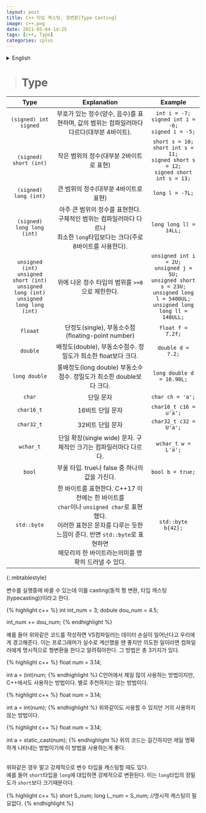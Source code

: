 ```yaml
---
layout: post
title: C++ 타입 캐스팅, 형변환[Type Casting]
image: c++.png
date: 2021-05-04-14:25
tags: [c++, Type]
categories: cplus
---
```


<details>
<summary>English</summary>
<div markdown="1">

># Type

|Type|Explanation|Example|
|:---:|:---:|:---:|
|```(signed) int```<br><br>```signed```|Represents a signed integer (positive or negative), and the range of values varies from compiler to compiler (mostly 4 bytes).|```int i = -7;```<br><br>```signed int i = -6;``` <br><br>```signed i = -5;```|
|```(signed) short (int)```|Small range integer (mostly expressed as 2 bytes)|```short s = 10;```<br><br>```short int s = 11;```<br><br>```signed short s = 12;```<br><br>```signed short int s = 13;```|
|```(signed) long (int)```|Large range integers (mostly represented by 4 bytes)|```long l = -7L;```|
|```(signed) long long (int)```|Represents a very large range of integers. The specific range varies from compiler to compiler, but is at least larger than the ```long``` type (usually 8 bytes).|```long long ll = 14LL;```|
|```unsigned (int)```<br><br>```unsigned short (int)```<br><br>```unsigned long (int)```<br><br>```unsigned long long (int)```|Limit the range of integer types above to ```>=0```.|```unsigned int i = 2U;```<br><br>```unsigned j = 5U;```<br><br>```unsigned short s = 23U;```<br><br>```unsigned long l = 5400UL;```<br><br>```unsigned long long ll = 140ULL;```|
|```floaat```|single floating-point number|```float f = 7.2f;```|
|```double```|double Floating point number. Precision is at least greater than float.|```double d = 7.2;```|
|```long double```|long double Floating point number. Precision is at least greater than ```double```.|```long double d = 16.98L;```|
|```char```|Single character|```char ch = 'a';```|
|```char16_t```|16-bit single character|```char16_t c16 = u'a';```|
|```char32_t```|32-bit single character|```char32_t c32 = U'a';```|
|```wchar_t```|Single wide character. The specific size varies from compiler to compiler.|```wchar_t w = L'a';```|
|```bool```|Boolean type. It can be either true or false.|```bool b = true;```|
|```std::byte```|Represents one byte. Prior to C++17, a byte was represented as <br>```char``` or ```unsigned char```. <br>This expression gives the feeling of dealing with characters. On the other hand, when expressed as ```std::byte```, the meaning of <br>a byte of memory can be clearly revealed.|```std::byte b{42};```|
{:.mbtablestyle}


Variables can be changed during execution, which is called casting (dynamic type casting).

{% highlight c++ %}
int int_num = 3;
dobule dou_num = 4.5;

int_num += dou_num;
{% endhighlight %}

For example, if you write code like the above, the VS compiler warns us that data loss will occur. This is good if the programmer makes a mistake, but if it is intended, you need to tell the compiler to explicitly cast it. There are three ways to do that.


{% highlight c++ %}
float num = 3.14;

int a = (int)num;
{% endhighlight %}
It is the most commonly used method in C language, but it is also used in C++. This is not recommended.

{% highlight c++ %}
float num = 3.14;

int a = int(num);
{% endhighlight %}
It can be used as above, but it is rarely used.

{% highlight c++ %}
float num = 3.14;

int a = static_cast<int>(num);
{% endhighlight %}
The code above is long, but it is the clearest way to use this method.<br>
<br>


In addition to the above cases, there are times when the variable type is forcedly cast.<br>
For example, if the type ```short``` is assigned to ```long```, it is forcibly converted. This is because the precision of the ```long``` type is greater than that of the ```short```.

{% highlight c++ %}
short S_num;
long L_num = S_num; //No need for explicit casting.
{% endhighlight %}

---------------------------------------------------------------------------------------------------
---------------------------------------------------------------------------------------------------
</div>
</details>


># Type

|Type|Explanation|Example|
|:---:|:---:|:---:|
|```(signed) int```<br>```signed```|부호가 있는 정수(양수, 음수)를 표현하며, 값의 범위는 컴파일러마다 다르다(대부분 4바이트).|```int i = -7;```<br>```signed int i = -6;``` <br>```signed i = -5;```|
|```(signed) short (int)```|작은 범위의 정수(대부분 2바이트로 표현)|```short s = 10;```<br>```short int s = 11;```<br>```signed short s = 12;```<br>```signed short int s = 13;```|
|```(signed) long (int)```|큰 범위의 정수(대부분 4바이트로 표현)|```long l = -7L;```|
|```(signed) long long (int)```|아주 큰 범위의 정수를 표현한다. 구체적인 범위는 컴파일러마다 다르나 <br>최소한 ```long```타입보다는 크다(주로 8바이트를 사용한다).|```long long ll = 14LL;```|
|```unsigned (int)```<br>```unsigned short (int)```<br>```unsigned long (int)```<br>```unsigned long long (int)```|위에 나온 정수 타입의 범위를 ```>=0```으로 제한한다.|```unsigned int i = 2U;``` <br>```unsigned j = 5U;```<br>```unsigned short s = 23U;```<br>```unsigned long l = 5400UL;```<br>```unsigned long long ll = 140ULL;```|
|```floaat```|단정도(single), 부동소수점(floating-point number)|```float f = 7.2f;```|
|```double```|배정도(double), 부동소수점수. 정밀도가 최소한 float보다 크다.|```double d = 7.2;```|
|```long double```|롱배정도(long double) 부동소수점수. 정밀도가 최소한 double보다 크다.|```long double d = 16.98L;```|
|```char```|단일 문자|```char ch = 'a';```|
|```char16_t```|16비트 단일 문자|```char16_t c16 = u'a';```|
|```char32_t```|32비트 단일 문자|```char32_t c32 = U'a';```|
|```wchar_t```|단일 확장(single wide) 문자. 구체적인 크기는 컴파일러마다 다르다.|```wchar_t w = L'a';```|
|```bool```|부울 타입. true나 false 중 하나의 값을 가진다.|```bool b = true;```|
|```std::byte```|한 바이트를 표현한다. C++17 이전에는 한 바이트를 <br>```char```이나 ```unsigned char```로 표현했다. <br>이러한 표현은 문자를 다루는 듯한 느낌이 준다. 반면 ```std::byte```로 표현하면 <br>메모리의 한 바이트라는의미를 명확히 드러낼 수 있다.|```std::byte b{42};```|
{:.mbtablestyle}


변수를 실행중에 바꿀 수 있는데 이를 casting(동적 형 변환, 타입 캐스팅(typecasting))이라고 한다.

{% highlight c++ %}
int int_num = 3;
dobule dou_num = 4.5;

int_num += dou_num;
{% endhighlight %}

예를 들어 위와같은 코드를 작성하면 VS컴파일러는 데이터 손실이 일어난다고 우리에게 경고해준다. 이는 프로그래머가 실수로 계산했을 땐 좋지만 의도한 일이라면 컴파일러에게 명시적으로 형변환을 한다고 알려줘야한다. 그 방법은 총 3가지가 있다.


{% highlight c++ %}
float num = 3.14;

int a = (int)num;
{% endhighlight %}
C언어에서 제일 많이 사용하는 방법이지만, C++에서도 사용하는 방법이다. 별로 추천하지는 않는 방법이다.

{% highlight c++ %}
float num = 3.14;

int a = int(num);
{% endhighlight %}
위와같이도 사용할 수 있지만 거의 사용하지 않는 방법이다.

{% highlight c++ %}
float num = 3.14;

int a = static_cast<int>(num);
{% endhighlight %}
위의 코드는 길긴하지만 제일 명확하게 나타내는 방법이기에 이 방법을 사용하는게 좋다.<br>
<br>


위와같은 경우 말고 강제적으로 변수 타입을 캐스팅할 때도 있다.<br>
예를 들어 ```short```타입을 ```long```에 대입하면 강제적으로 변환된다. 이는 ```long```타입의 정밀도가 ```short```보다 크기때문이다.

{% highlight c++ %}
short S_num;
long L_num = S_num; //명시적 캐스팅이 필요없다.
{% endhighlight %}